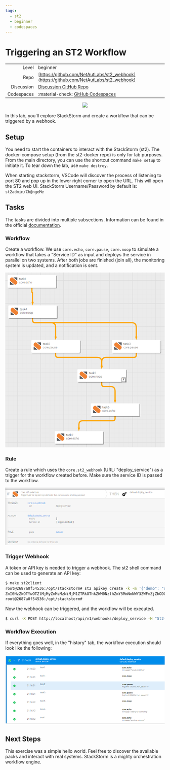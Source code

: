```yaml
---
tags:
  - st2
  - beginner
  - codespaces
---
```


# Triggering an ST2 Workflow


|             |                                                                                             |
| ----------: | :-------------------------------------------------------------------------------------------|
| Level       | beginner                                                                                    |
| Repo        | [https://github.com/NetAutLabs/st2_webhook](https://github.com/NetAutLabs/st2_webhook)      |
| Discussion  | [Discussion GitHub Repo](https://github.com/NetAutLabs/st2_webhook/discussions)             |
| Codespaces  | :material-check: [GitHub Codespaces](https://codespaces.new/NetAutLabs/st2_webhook)         |

<div align=center>
<a href="https://codespaces.new/NetAutLabs/NetAutLabs/st2_webhook?quickstart=1">
<img src="https://gitlab.com/rdodin/pics/-/wikis/uploads/d78a6f9f6869b3ac3c286928dd52fa08/run_in_codespaces-v1.svg?sanitize=true" style="width:50%"/>
</a>
</div>

In this lab, you'll explore StackStorm and create a workflow that can be triggered by a webhook.


## Setup

You need to start the containers to interact with the StackStorm (st2). The docker-compose setup (from the st2-docker repo) is only for lab purposes.
From the main directory, you can use the shortcut command `make setup` to initiate it. To tear down the lab, use `make destroy`. 

When starting stackstorm, VSCode will discover the process of listening to port 80 and pop up in the lower right corner to open the URL. This will open the ST2 web UI. StackStorm Username/Password by default is: `st2admin/Ch@ngeMe`

## Tasks

The tasks are divided into multiple subsections. Information can be found in the official [documentation](https://docs.stackstorm.com/).

### Workflow

Create a workflow. We use `core.echo`, `core.pause`, `core.noop` to simulate a workflow that takes a "Service ID" as input and deploys the service in parallel on two systems. After both jobs are finished (join all), the monitoring system is updated, and a notification is sent.

![workflow](imgs/workflow.png)


### Rule

Create a rule which uses the `core.st2_webhook` (URL: "deploy_service") as a trigger for the workflow created before. Make sure the service ID is passed to the workflow.

![rule](imgs/rule.png)


### Trigger Webhook

A token or API key is needed to trigger a webhook. The st2 shell command can be used to generate an API key:

```bash
$ make st2client
root@2687a0f54536:/opt/stackstorm# st2 apikey create -k -m '{"demo": "demo key to invoke webhook"}'
ZmI0NzZkOTYwOTZlMjMyZmMzMzNiMjM1ZTRkOThkZWM0NzlhZmY5MmNmNWY3ZWFmZjZhODQ2ODRhMGZkZTMxNQ
root@2687a0f54536:/opt/stackstorm#
```

Now the webhook can be triggered, and the workflow will be executed.

```bash
$ curl -X POST http://localhost/api/v1/webhooks/deploy_service -H "St2-Api-Key: ZmI0NzZkOTYwOTZlMjMyZmMzMzNiMjM1ZTRkOThkZWM0NzlhZmY5MmNmNWY3ZWFmZjZhODQ2ODRhMGZkZTMxNQ" -H "Content-Type: application/json" --data '{"id": 1234}'
```

### Workflow Execution

If everything goes well, in the "history" tab, the workflow execution should look like the following:

![workflow execution](imgs/workflow_execution.png)

## Next Steps

This exercise was a simple hello world. Feel free to discover the available packs and interact with real systems. StackStorm is a mighty orchestration workflow engine.
